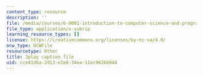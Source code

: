 ```yaml
---
content_type: resource
description: ''
file: /media/courses/6-0001-introduction-to-computer-science-and-programming-in-python-fall-2016/cce41d6a2d13e2e834ea11ec962bb944_zYVWQpCitKQ.srt
file_type: application/x-subrip
learning_resource_types: []
license: https://creativecommons.org/licenses/by-nc-sa/4.0/
ocw_type: OCWFile
resourcetype: Other
title: 3play caption file
uid: cce41d6a-2d13-e2e8-34ea-11ec962bb944
---
```


